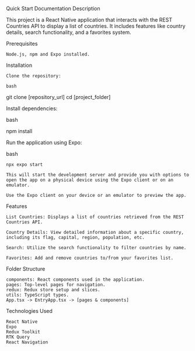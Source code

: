 Quick Start Documentation
Description

This project is a React Native application that interacts with the REST Countries API to display a list of countries. It includes features like country details, search functionality, and a favorites system.

Prerequisites

    Node.js, npm and Expo installed.

Installation

    Clone the repository:

    bash

git clone [repository_url]
cd [project_folder]

Install dependencies:

bash

npm install

Run the application using Expo:

bash

    npx expo start

    This will start the development server and provide you with options to open the app on a physical device using the Expo client or on an emulator.

    Use the Expo client on your device or an emulator to preview the app.

Features

    List Countries: Displays a list of countries retrieved from the REST Countries API.

    Country Details: View detailed information about a specific country, including its flag, capital, region, population, etc.

    Search: Utilize the search functionality to filter countries by name.

    Favorites: Add and remove countries to/from your favorites list.

Folder Structure

    components: React components used in the application.
    pages: Top-level pages for navigation.
    redux: Redux store setup and slices.
    utils: TypeScript types.
    App.tsx -> EntryApp.tsx -> [pages & components]

Technologies Used

    React Native
    Expo
    Redux Toolkit
    RTK Query
    React Navigation